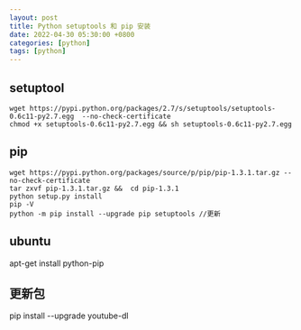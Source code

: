 ```yaml
---
layout: post
title: Python setuptools 和 pip 安装
date: 2022-04-30 05:30:00 +0800
categories: [python]
tags: [python]
---
```

## setuptool
```
wget https://pypi.python.org/packages/2.7/s/setuptools/setuptools-0.6c11-py2.7.egg  --no-check-certificate
chmod +x setuptools-0.6c11-py2.7.egg && sh setuptools-0.6c11-py2.7.egg
```
## pip
```
wget https://pypi.python.org/packages/source/p/pip/pip-1.3.1.tar.gz --no-check-certificate
tar zxvf pip-1.3.1.tar.gz &&  cd pip-1.3.1
python setup.py install
pip -V
python -m pip install --upgrade pip setuptools //更新
```
## ubuntu
apt-get install python-pip
## 更新包
pip install --upgrade youtube-dl